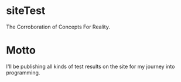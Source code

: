 # siteTest
The Corroboration of Concepts For Reality.

# Motto

I'll be publishing all kinds of test results on the site for my journey into programming. 





